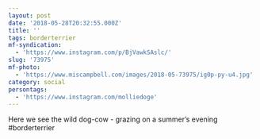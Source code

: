```yaml
---
layout: post
date: '2018-05-28T20:32:55.000Z'
title: ''
tags: borderterrier
mf-syndication:
  - 'https://www.instagram.com/p/BjVawkSAslc/'
slug: '73975'
mf-photo:
  - 'https://www.miscampbell.com/images/2018-05-73975/ig0p-py-u4.jpg'
category: social
persontags:
  - 'https://www.instagram.com/molliedoge'
---
```

Here we see the wild dog-cow - grazing on a summer’s evening #borderterrier
